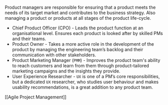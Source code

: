 Product managers are responsible for ensuring that a product meets the needs of its target market and contributes to the business strategy.
Also managing a product or products at all stages of the product life-cycle. 

- Chief Product Officer (CPO) - Leads the product function at an organisational level. Ensures each product is looked after by skilled PMs and their teams.
- Product Owner - Takes a more active role in the development of the product by managing the engineering team’s backlog and their communication with other stakeholders.
- Product Marketing Manager (`PMM`) - Improves the product team's ability to reach customers and learn from them through product-tailored marketing campaigns and the insights they provide.
- User Experience Researcher - `UX` is one of a PM’s core responsibilities, but a dedicated `UX` researcher, who studies user behaviour and makes usability recommendations, is a great addition to any product team.   

[[Agile Project Management]]

